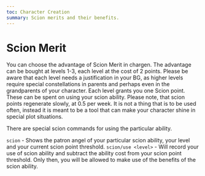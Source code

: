 ```yaml
---
toc: Character Creation
summary: Scion merits and their benefits.
---
```

# Scion Merit
You can choose the advantage of Scion Merit in chargen. The advantage can be bought at levels 1-3, each level at the cost of 2 points. Please be aware that each level needs a justification in your BG, as higher levels require special constellations in parents and perhaps even in the grandparents of your character. Each level grants you one Scion point. These can be spent on using your scion ability. Please note, that scion points regenerate slowly, at 0.5 per week. It is not a thing that is to be used often, instead it is meant to be a tool that can make your character shine in special plot situations.

There are special scion commands for using the particular ability. 

`scion` - Shows the patron angel of your particular scion ability, your level and your current scion point threshold.
`scion/use <level>` - Will record your use of scion ability and subtract the ability cost from your scion point threshold. Only then, you will be allowed to make use of the benefits of the scion ability.
